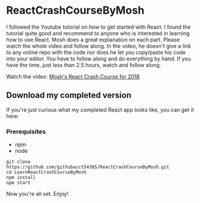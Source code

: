 # ReactCrashCourseByMosh

I followed the Youtube tutorial on how to get started with React. I found the tutorial quite good and recommend to anyone who is interested in learning how to use React. Mosh does a great explanation on each part. Please watch the whole video and follow along. In the video, he doesn't give a link to any online repo with the code nor does he let you copy/paste his code into your editor. You have to follow along and do everything by hand. If you have the time, just less than 2.5 hours, watch and follow along.

Watch the video: [Mosh's React Crash Course for 2018](https://bit.ly/2Es76cH)

## Download my completed version

If you're just curious what my completed React app looks like, you can get it here:

### Prerequisites

- npm
- node

```
git clone https://github.com/githubacct54385/ReactCrashCourseByMosh.git
cd LearnReactCrashCourseByMosh
npm install
npm start
```

Now you're all set. Enjoy!
